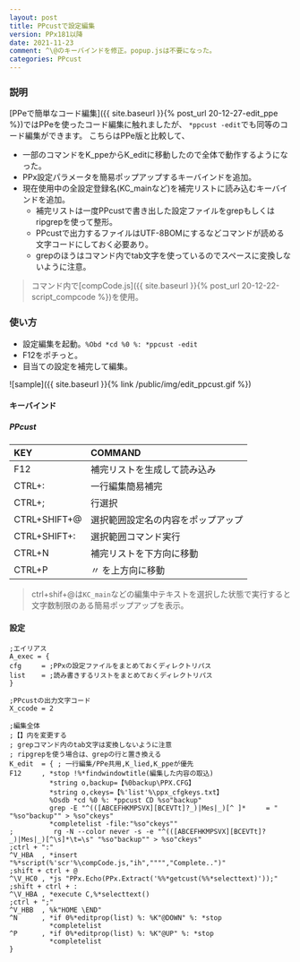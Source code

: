 ```yaml
---
layout: post
title: PPcustで設定編集
version: PPx181以降
date: 2021-11-23
comment: ^\@のキーバインドを修正。popup.jsは不要になった。
categories: PPcust
---
```


### 説明

[PPeで簡単なコード編集]({{ site.baseurl }}{% post_url 20-12-27-edit_ppe %})ではPPeを使ったコード編集に触れましたが、
`*ppcust -edit`でも同等のコード編集ができます。
こちらはPPe版と比較して、

- 一部のコマンドをK\_ppeからK\_editに移動したので全体で動作するようになった。
- PPx設定パラメータを簡易ポップアップするキーバインドを追加。
- 現在使用中の全設定登録名(KC\_mainなど)を補完リストに読み込むキーバインドを追加。
  - 補完リストは一度PPcustで書き出した設定ファイルをgrepもしくはripgrepを使って整形。
  - PPcustで出力するファイルはUTF-8BOMにするなどコマンドが読める文字コードにしておく必要あり。
  - grepのほうはコマンド内でtab文字を使っているのでスペースに変換しないように注意。

> コマンド内で[compCode.js]({{ site.baseurl }}{% post_url 20-12-22-script_compcode %})を使用。

### 使い方

- 設定編集を起動。`%Obd *cd %0 %: *ppcust -edit`
- F12をポチっと。
- 目当ての設定を補完して編集。

![sample]({{ site.baseurl }}{% link /public/img/edit_ppcust.gif %})

#### キーバインド

##### PPcust

| KEY | COMMAND |
|:-|:-|
| F12 | 補完リストを生成して読み込み |
| CTRL+: | 一行編集簡易補完 |
| CTRL+; | 行選択 |
| CTRL+SHIFT+@ | 選択範囲設定名の内容をポップアップ |
| CTRL+SHIFT+: | 選択範囲コマンド実行 |
| CTRL+N | 補完リストを下方向に移動 |
| CTRL+P | 〃        を上方向に移動 |


> ctrl+shif+@は`KC_main`などの編集中テキストを選択した状態で実行すると
文字数制限のある簡易ポップアップを表示。

#### 設定

```text
;エイリアス
A_exec = {
cfg     = ;PPxの設定ファイルをまとめておくディレクトリパス
list    = ;読み書きするリストをまとめておくディレクトリパス
}

;PPcustの出力文字コード
X_ccode = 2

;編集全体
;【】内を変更する
; grepコマンド内のtab文字は変換しないように注意
; ripgrepを使う場合は、grepの行と置き換える
K_edit  = { ; 一行編集/PPe共用,K_lied,K_ppeが優先
F12     , *stop !%*findwindowtitle(編集した内容の取込)
          *string o,backup=【%0backup\PPX.CFG】
          *string o,ckeys=【%'list'%\ppx_cfgkeys.txt】
          %Osdb *cd %0 %: *ppcust CD %so"backup"
          grep -E "^(([ABCEFHKMPSVX][BCEVTt]?_)|Mes|_)[^ ]*     = " "%so"backup"" > %so"ckeys"
          *completelist -file:"%so"ckeys""
;          rg -N --color never -s -e "^(([ABCEFHKMPSVX][BCEVTt]?_)|Mes|_)[^\s]*\t=\s" "%so"backup"" > %so"ckeys"
;ctrl + ":"
^V_HBA  , *insert "%*script(%'scr'%\compCode.js,"ih","""","Complete..")"
;shift + ctrl + @
^\V_HC0 , *js "PPx.Echo(PPx.Extract('%%*getcust(%%*selecttext)'));"
;shift + ctrl + :
^\V_HBA , *execute C,%*selecttext()
;ctrl + ";"
^V_HBB  , %k"HOME \END"
^N      , *if 0%*editprop(list) %: %K"@DOWN" %: *stop
          *completelist
^P      , *if 0%*editprop(list) %: %K"@UP" %: *stop
          *completelist
}
```

<!-- popup\.js                                         -->
<!-- ```javascript                                     -->
<!-- PPx.Echo(PPx.Extract('%*getcust(%*selecttext)')); -->
<!-- ```                                               -->
